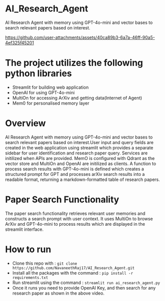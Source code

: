 # AI_Research_Agent
AI Research Agent with memory using GPT-4o-mini and vector bases to search relevant papers based on interest.



https://github.com/user-attachments/assets/40ca89b3-6a7a-46ff-90a5-4ef325f45201



# The project utilizes the following python libraries
  * Streamlit for building web application
  * OpenAI for using GPT-4o-mini
  * MultiOn for accessing ArXiv and getting data(Internet of Agent)
  * Mem0 for personalised memory layer

# Overview
AI Research Agent with memory using GPT-4o-mini and vector bases to search relevant papers based on interest.User input and query fields are created in the web application using streamlit which provides a separate sidebar for user identification and research paper query.
Services are initilized when APIs are provided. MemO is configured with Qdrant as the vector store and MultiOn and OpenAI are initilized as clients. A function to process search results with GPT-4o-mini is defined which creates a structured prompt for GPT and processes arXiv search results into a readable format, returning a markdown-formatted table of research papers.

# Paper Search Functionality
The paper search functionality retrieves relevant user memories and constructs a search prompt with user context. It uses MultiOn to browse ArXiv and GPT-4o-mini to process results which are displayed in the streamlit interface.

# How to run
- Clone this repo with : `git clone https://github.com/NavaneethRaj17/AI_Research_Agent.git`
- Install all the packages with the command : `pip install -r requirements.txt`
- Run streamlit using the command : `streamlit run ai_research_agent.py`
- Once it runs you need to provide OpenAI Key, and then search for any research paper as shown in the above video.


